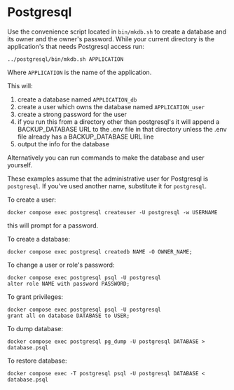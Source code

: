 # Postgresql

Use the convenience script located in `bin/mkdb.sh` to create a database and its owner and the owner's password. While your current directory is the application's that needs Postgresql access run:

```
../postgresql/bin/mkdb.sh APPLICATION
```

Where `APPLICATION` is the name of the application.

This will:
1. create a database named `APPLICATION_db`
2. create a user which owns the database named `APPLICATION_user`
3. create a strong password for the user
4. if you run this from a directory other than postgresql's it will append a BACKUP_DATABASE URL to the .env file in that directory unless the .env file already has a BACKUP_DATABASE URL line
5. output the info for the database

Alternatively you can run commands to make the database and user yourself.


These examples assume that the administrative user for Postgresql is `postgresql`. If you've used another name, substitute it for `postgresql`.

To create a user:
```
docker compose exec postgresql createuser -U postgresql -w USERNAME
```
this will prompt for a password.


To create a database:
```
docker compose exec postgresql createdb NAME -O OWNER_NAME;
```

To change a user or role's password:
```
docker compose exec postgresql psql -U postgresql
alter role NAME with password PASSWORD;
```

To grant privileges:
```
docker compose exec postgresql psql -U postgresql
grant all on database DATABASE to USER;
```

To dump database:
```
docker compose exec postgresql pg_dump -U postgresql DATABASE > database.psql
```

To restore database:
```
docker compose exec -T postgresql psql -U postgresql DATABASE < database.psql
```


